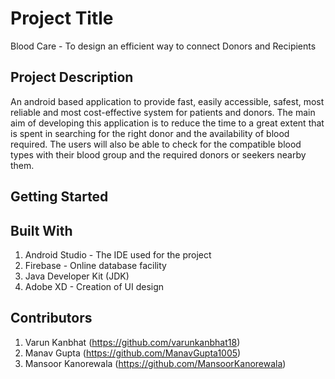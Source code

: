 # Project Title
Blood Care - To design an efficient way to connect Donors and Recipients

## Project Description
An android based application to provide fast, easily accessible, safest, most reliable and most cost-effective system for patients and donors. The main aim of developing this 
application is to reduce the time to a great extent that is spent in searching for the right donor and the availability of blood required. The users will also be able to check 
for the compatible blood types with their blood group and the required donors or seekers nearby them.

## Getting Started

## Built With
1. Android Studio - The IDE used for the project
2. Firebase - Online database facility
3. Java Developer Kit (JDK)
4. Adobe XD - Creation of UI design

## Contributors
1. Varun Kanbhat (https://github.com/varunkanbhat18)
2. Manav Gupta (https://github.com/ManavGupta1005)
3. Mansoor Kanorewala (https://github.com/MansoorKanorewala)

